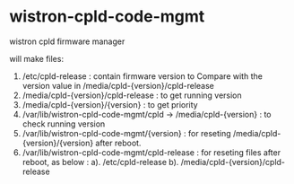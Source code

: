 # wistron-cpld-code-mgmt
wistron cpld firmware manager

will make files:

1. /etc/cpld-release : contain firmware version to Compare with the version value in /media/cpld-{version}/cpld-release
2. /media/cpld-{version}/cpld-release :	to get running version
3. /media/cpld-{version}/{version}	: to get priority
4. /var/lib/wistron-cpld-code-mgmt/cpld -> /media/cpld-{version}	: to check running version
5. /var/lib/wistron-cpld-code-mgmt/{version}	: for reseting /media/cpld-{version}/{version} after reboot.
6. /var/lib/wistron-cpld-code-mgmt/cpld-release : for reseting files after reboot, as below :
      a). /etc/cpld-release 
      b). /media/cpld-{version}/cpld-release
